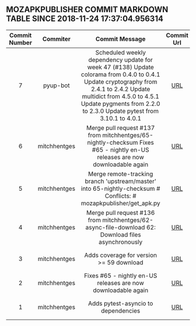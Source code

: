 ## MOZAPKPUBLISHER COMMIT MARKDOWN TABLE SINCE 2018-11-24 17:37:04.956314

| Commit Number | Commiter | Commit Message | Commit Url | Date | 
|:---:|:----:|:----------------------------------:|:------:|:----:| 
|7|pyup-bot|Scheduled weekly dependency update for week 47 (#138)    Update colorama from 0.4.0 to 0.4.1    Update cryptography from 2.4.1 to 2.4.2    Update multidict from 4.5.0 to 4.5.1    Update pygments from 2.2.0 to 2.3.0    Update pytest from 3.10.1 to 4.0.1|[URL](https://github.com/mozilla-releng/mozapkpublisher/commit/13ff33b29e775fc5e663141885ba3da97fe4eb3d)|2018-11-28 13:26:37
|6|mitchhentges|Merge pull request #137 from mitchhentges/65-nightly-checksum  Fixes #65 - nightly en-US releases are now downloadable again|[URL](https://github.com/mozilla-releng/mozapkpublisher/commit/c80a8c4ccff4cafd581d023bd7d812e3a6cff588)|2018-11-27 18:25:02
|5|mitchhentges|Merge remote-tracking branch 'upstream/master' into 65-nightly-checksum  # Conflicts: #	mozapkpublisher/get_apk.py|[URL](https://github.com/mozilla-releng/mozapkpublisher/commit/e142d382b029801a78f897eb0429940c6ed137d2)|2018-11-27 18:15:21
|4|mitchhentges|Merge pull request #136 from mitchhentges/62-async-file-download  62: Download files asynchronously|[URL](https://github.com/mozilla-releng/mozapkpublisher/commit/a2d2ca219218cb880e69ff514e9f271752bd659d)|2018-11-27 17:56:37
|3|mitchhentges|Adds coverage for version >= 59 download|[URL](https://github.com/mozilla-releng/mozapkpublisher/commit/4a6979c5f268d2e2504bc7221898957750614dcc)|2018-11-26 23:49:42
|2|mitchhentges|Fixes #65 - nightly en-US releases are now downloadable again|[URL](https://github.com/mozilla-releng/mozapkpublisher/commit/c2fa3b1957b24766a9bf5a4c4975b9cf8d1b04f6)|2018-11-26 23:41:14
|1|mitchhentges|Adds pytest-asyncio to dependencies|[URL](https://github.com/mozilla-releng/mozapkpublisher/commit/d7c00a8dc2712f0ff62f7ed12412ba618f3a0aad)|2018-11-26 20:16:49


